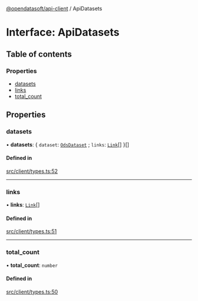 [@opendatasoft/api-client](../README.md) / ApiDatasets

# Interface: ApiDatasets

## Table of contents

### Properties

- [datasets](ApiDatasets.md#datasets)
- [links](ApiDatasets.md#links)
- [total\_count](ApiDatasets.md#total_count)

## Properties

### datasets

• **datasets**: { `dataset`: [`OdsDataset`](OdsDataset.md) ; `links`: [`Link`](Link.md)[]  }[]

#### Defined in

[src/client/types.ts:52](https://github.com/opendatasoft/ods-dataviz-sdk/blob/de901ba/packages/api-client/src/client/types.ts#L52)

___

### links

• **links**: [`Link`](Link.md)[]

#### Defined in

[src/client/types.ts:51](https://github.com/opendatasoft/ods-dataviz-sdk/blob/de901ba/packages/api-client/src/client/types.ts#L51)

___

### total\_count

• **total\_count**: `number`

#### Defined in

[src/client/types.ts:50](https://github.com/opendatasoft/ods-dataviz-sdk/blob/de901ba/packages/api-client/src/client/types.ts#L50)
